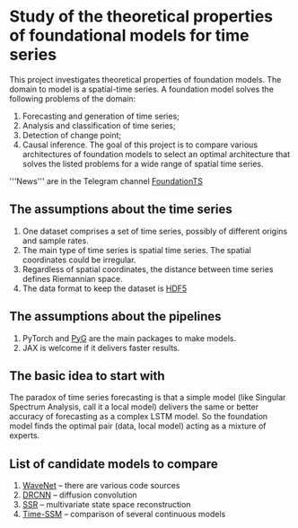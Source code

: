 # Study of the theoretical properties of foundational models for time series
<!--# Etude des propriétés théoriques des modèles fondationnels pour les séries temporelles-->
This project investigates theoretical properties of foundation models. The domain to model is a spatial-time series. A foundation model solves the following problems of the domain:
1. Forecasting and generation of time series;
2. Analysis and classification of time series;
3. Detection of change point;
4. Causal inference.
The goal of this project is to compare various architectures of foundation models to select an optimal architecture that solves the listed problems for a wide range of spatial time series.

'''News''' are in the Telegram channel [FoundationTS](https://t.me/FoundationTS)

## The assumptions about the time series
1. One dataset comprises a set of time series, possibly of different origins and sample rates.
2. The main type of time series is spatial time series. The spatial coordinates could be irregular.
3. Regardless of spatial coordinates, the distance between time series defines Riemannian space.
4. The data format to keep the dataset is [HDF5](https://www.hdfgroup.org/)

## The assumptions about the pipelines
1. PyTorch and [PyG](https://pyg.org/) are the main packages to make models.
2. JAX is welcome if it delivers faster results.

## The basic idea to start with
The paradox of time series forecasting is that a simple model (like Singular Spectrum Analysis, call it a local model) delivers the same or better accuracy of forecasting as a complex LSTM model. So the foundation model finds the optimal pair (data, local model) acting as a mixture of experts. 

## List of candidate models to compare
1. [WaveNet](https://github.com/golbin/WaveNet) – there are various code sources
2. [DRCNN](https://github.com/liyaguang/DCRNN) – diffusion convolution
3. [SSR](https://github.com/QData/spacetimeformer) – multivariate state space reconstruction
4. [Time-SSM](https://arxiv.org/pdf/2405.16312) – comparison of several continuous models

   
